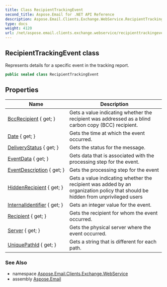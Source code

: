```yaml
---
title: Class RecipientTrackingEvent
second_title: Aspose.Email for .NET API Reference
description: Aspose.Email.Clients.Exchange.WebService.RecipientTrackingEvent class. Represents details for a specific event in the tracking report
type: docs
weight: 4120
url: /net/aspose.email.clients.exchange.webservice/recipienttrackingevent/
---
```

## RecipientTrackingEvent class

Represents details for a specific event in the tracking report.

```csharp
public sealed class RecipientTrackingEvent
```

## Properties

| Name | Description |
| --- | --- |
| [BccRecipient](../../aspose.email.clients.exchange.webservice/recipienttrackingevent/bccrecipient/) { get; } | Gets a value indicating whether the recipient was addressed as a blind carbon copy (BCC) recipient. |
| [Date](../../aspose.email.clients.exchange.webservice/recipienttrackingevent/date/) { get; } | Gets the time at which the event occurred. |
| [DeliveryStatus](../../aspose.email.clients.exchange.webservice/recipienttrackingevent/deliverystatus/) { get; } | Gets the status for the message. |
| [EventData](../../aspose.email.clients.exchange.webservice/recipienttrackingevent/eventdata/) { get; } | Gets data that is associated with the processing step for the event. |
| [EventDescription](../../aspose.email.clients.exchange.webservice/recipienttrackingevent/eventdescription/) { get; } | Gets the processing step for the event |
| [HiddenRecipient](../../aspose.email.clients.exchange.webservice/recipienttrackingevent/hiddenrecipient/) { get; } | Gets a value indicating whether the recipient was added by an organization policy that should be hidden from unprivileged users |
| [InternalIdentifier](../../aspose.email.clients.exchange.webservice/recipienttrackingevent/internalidentifier/) { get; } | Gets an integer value for the event. |
| [Recipient](../../aspose.email.clients.exchange.webservice/recipienttrackingevent/recipient/) { get; } | Gets the recipient for whom the event occurred. |
| [Server](../../aspose.email.clients.exchange.webservice/recipienttrackingevent/server/) { get; } | Gets the physical server where the event occurred. |
| [UniquePathId](../../aspose.email.clients.exchange.webservice/recipienttrackingevent/uniquepathid/) { get; } | Gets a string that is different for each path. |

### See Also

* namespace [Aspose.Email.Clients.Exchange.WebService](../../aspose.email.clients.exchange.webservice/)
* assembly [Aspose.Email](../../)


